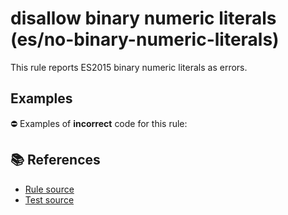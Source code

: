 # disallow binary numeric literals (es/no-binary-numeric-literals)

This rule reports ES2015 binary numeric literals as errors.

## Examples

⛔ Examples of **incorrect** code for this rule:

<eslint-playground type="bad" code="/*eslint es/no-binary-numeric-literals: error */
let a = 0b1010
" />

## 📚 References

- [Rule source](https://github.com/mysticatea/eslint-plugin-es/blob/v2.0.0/lib/rules/no-binary-numeric-literals.js)
- [Test source](https://github.com/mysticatea/eslint-plugin-es/blob/v2.0.0/tests/lib/rules/no-binary-numeric-literals.js)
